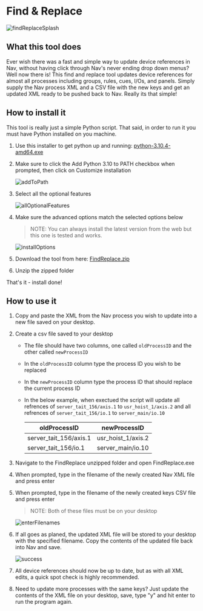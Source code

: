 # Find & Replace
![findReplaceSplash](https://user-images.githubusercontent.com/104654015/167918361-38675a62-43e0-4156-b186-e96a5ef7109a.png)

## What this tool does
Ever wish there was a fast and simple way to update device references in Nav, without having click through Nav's never ending drop down menus? Well now there is! 
This find and replace tool updates device references for almost all processes including groups, rules, cues, I/Os, and panels. Simply supply the Nav process XML and a CSV file with the new keys and get an updated XML ready to be pushed back to Nav. Really its that simple! 

## How to install it
This tool is really just a simple Python script. That said, in order to run it you must have Python installed on you machine. 
1. Use this installer to get python up and running: [python-3.10.4-amd64.exe](https://www.python.org/ftp/python/3.10.4/python-3.10.4-amd64.exe)
2. Make sure to click the Add Python 3.10 to PATH checkbox when prompted, then click on Customize installation 
   
   ![addToPath](https://user-images.githubusercontent.com/104654015/167918415-e04ebd35-1ba4-4744-90b2-2a3832ec8e65.png)
4. Select all the optional features 
   
   ![allOptionalFeatures](https://user-images.githubusercontent.com/104654015/167918457-281e448a-4ab5-4465-9e46-6748c5f26e23.png)
6. Make sure the advanced options match the selected options below
   >NOTE: You can always install the latest version from the web but this one is tested and works.
   
   ![installOptions](https://user-images.githubusercontent.com/104654015/167918501-e512d365-444e-4ca9-98be-0fb61632a0e2.png)
6. Download the tool from here: [FindReplace.zip](https://github.com/David-Alfano/FindReplace/releases/download/v1.0.0/FindReplace.zip)
7. Unzip the zipped folder

That's it - install done!

## How to use it

1. Copy and paste the XML from the Nav process you wish to update into a new file saved on your desktop.
2. Create a csv file saved to your desktop
   * The file should have two columns, one called `oldProcessID` and the other called `newProcessID`
   * In the `oldProcessID` column type the process ID you wish to be replaced
   * In the `newProcessID` column type the process ID that should replace the current process ID
   * In the below example, when exectued the script will update all refrences of `server_tait_156/axis.1` to `usr_hoist_1/axis.2` and all refrences of `server_tait_156/io.1` to `server_main/io.10`

       | oldProcessID | newProcessID |
       | --- | --- |
       | server_tait_156/axis.1 | usr_hoist_1/axis.2 |
       | server_tait_156/io.1 | server_main/io.10 |
2. Navigate to the FindReplace unzipped folder and open FindReplace.exe
3. When prompted, type in the filename of the newly created Nav XML file and press enter 
4. When prompted, type in the filename of the newly created keys CSV file and press enter
   > NOTE: Both of these files must be on your desktop
 
   ![enterFilenames](https://user-images.githubusercontent.com/104654015/167918614-73d6faf0-10df-403f-89cc-2ce2f42b73c6.png)

4. If all goes as planed, the updated XML file will be stored to your desktop with the specified filename. Copy the contents of the updated file back into Nav and save.

   ![success](https://user-images.githubusercontent.com/104654015/167920318-707df221-6b40-476e-bff4-f324b7962aeb.png)

5. All device references should now be up to date, but as with all XML edits, a quick spot check is highly recommended.
6. Need to update more processes with the same keys? Just update the contents of the XML file on your desktop, save, type "y" and hit enter to run the program again.
